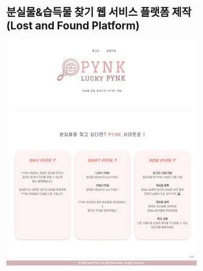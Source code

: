 # 분실물&습득물 찾기 웹 서비스 플랫폼 제작<br>(Lost and Found Platform)

![Pynk Main](https://raw.githubusercontent.com/khr316/lost-find/main/웹사이트/pynk_main.jpeg)
